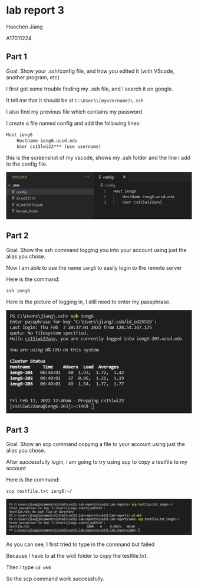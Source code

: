 # lab report 3

Haochen Jiang

A17011224

## Part 1
Goal:
Show your .ssh/config file, and how you edited it (with VScode, another program, etc)


I first got some trouble finding my .ssh file, and I search it on google.

It tell me that it should be at `C:\Users\(myusername)\.ssh`

I also find my previous file which contains my password.

I create a file named config and add the following lines:

```
Host ieng6
    Hostname ieng6.ucsd.edu
    User cs15lwi22*** (use username)
```

this is the screenshot of my vscode, shows my .ssh folder and the line i add to the config file.

![image](pic1.png)



## Part 2
Goal:
Show the ssh command logging you into your account using just the alias you chose.


Now I am able to use the name `ieng6` to easily login to the remote server

Here is the command:
```
ssh ieng6
```

Here is the picture of logging in, I still need to enter my passphrase.

![image](pic2.png)



## Part 3
Goal:
Show an scp command copying a file to your account using just the alias you chose.


After successfully login, i am going to try using scp to copy a testfile to my account

Here is the command:
```
scp testfile.txt ieng6:~/
```

![image](pic3.png)

As you can see, I first tried to type in the command but failed

Because I have to at the wk6 folder to copy the testfile.txt.

Then I type `cd wk6`

So the scp command work successfully.